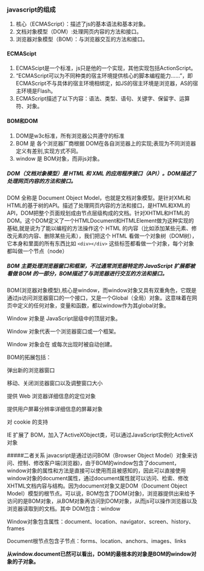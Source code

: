 ### javascript的组成
1. 核心（ECMAScript）：描述了js的基本语法和基本对象。
2. 文档对象模型（DOM）:处理网页内容的方法和接口。
3. 浏览器对象模型（BOM）：与浏览器交互的方法和接口。

#### ECMAScipt
1. ECMAScipt是一个标准，js只是他的一个实现，其他实现包括ActionScript。
2. “ECMAScript可以为不同种类的宿主环境提供核心的脚本编程能力……”，即ECMAScript不与具体的宿主环境相绑定，如JS的宿主环境是浏览器，AS的宿主环境是Flash。
3. ECMAScript描述了以下内容：语法、类型、语句、关键字、保留字、运算符、对象。

#### BOM和DOM
1. DOM是w3c标准，所有浏览器公共遵守的标准
2. BOM 是 各个浏览器厂商根据 DOM在各自浏览器上的实现;表现为不同浏览器定义有差别,实现方式不同。
3. window 是 BOM对象，而非js对象。

##### DOM（文档对象模型）是 HTML 和 XML 的应用程序接口（API）。DOM描述了处理网页内容的方法和接口。
DOM 全称是 Document Object Model，也就是文档对象模型。是针对XML和HTML的基于树的API。描述了处理网页内容的方法和接口，是HTML和XML的API，DOM把整个页面规划成由节点层级构成的文档。针对XHTML和HTML的DOM。这个DOM定义了一个HTMLDocument和HTMLElement做为这种实现的基础,就是说为了能以编程的方法操作这个 HTML 的内容（比如添加某些元素、修改元素的内容、删除某些元素），我们把这个 HTML 看做一个对象树（DOM树），它本身和里面的所有东西比如 `<div></div>` 这些标签都看做一个对象，每个对象都叫做一个节点（node）
##### BOM 主要处理浏览器窗口和框架，不过通常浏览器特定的 JavaScript 扩展都被看做 BOM 的一部分，BOM描述了与浏览器进行交互的方法和接口。

BOM(浏览器对象模型),核心是window，而window对象又具有双重角色，它既是通过js访问浏览器窗口的一个接口，又是一个Global（全局）对象。这意味着在网页中定义的任何对象，变量和函数，都以window作为其global对象。

Window 对象是 JavaScript层级中的顶层对象。

Window 对象代表一个浏览器窗口或一个框架。

Window 对象会在 <body>或<frameset>每次出现时被自动创建。

BOM的拓展包括：

弹出新的浏览器窗口

移动、关闭浏览器窗口以及调整窗口大小

提供 Web 浏览器详细信息的定位对象

提供用户屏幕分辨率详细信息的屏幕对象

对 cookie 的支持

IE 扩展了 BOM，加入了ActiveXObject类，可以通过JavaScript实例化ActiveX对象

#####二者关系
javacsript是通过访问BOM（Browser Object Model）对象来访问、控制、修改客户端(浏览器)，由于BOM的window包含了document，window对象的属性和方法是直接可以使用而且被感知的，因此可以直接使用window对象的document属性，通过document属性就可以访问、检索、修改XHTML文档内容与结构。因为document对象又是DOM（Document Object Model）模型的根节点。可以说，BOM包含了DOM(对象)，浏览器提供出来给予访问的是BOM对象，从BOM对象再访问到DOM对象，从而js可以操作浏览器以及浏览器读取到的文档。其中
DOM包含：window

Window对象包含属性：document、location、navigator、screen、history、frames

Document根节点包含子节点：forms、location、anchors、images、links

**从window.document已然可以看出，DOM的最根本的对象是BOM的window对象的子对象。**